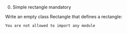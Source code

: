 
0. Simple rectangle
mandatory

Write an empty class Rectangle that defines a rectangle:

    You are not allowed to import any module

